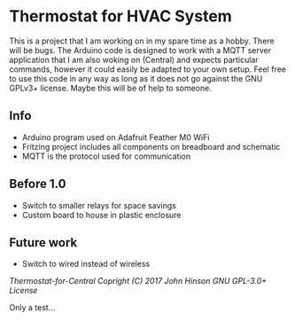 # Thermostat for HVAC System
This is a project that I am working on in my spare time as a hobby. There will be bugs. The Arduino code is designed to work with a MQTT server application that I am also woking on (Central) and expects particular commands, however it could easily be adapted to your own setup. Feel free to use this code in any way as long as it does not go against the GNU GPLv3+ license. Maybe this will be of help to someone. 

## Info
- Arduino program used on Adafruit Feather M0 WiFi
- Fritzing project includes all components on breadboard and schematic
- MQTT is the protocol used for communication

## Before 1.0
- Switch to smaller relays for space savings
- Custom board to house in plastic enclosure

## Future work
- Switch to wired instead of wireless

*Thermostat-for-Central  Copright (C) 2017  John Hinson
GNU GPL-3.0+ License*

Only a test...
